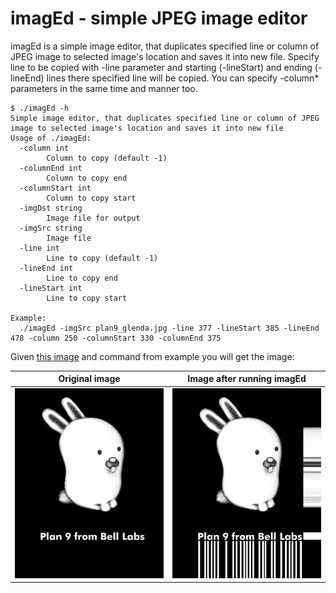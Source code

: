 # imagEd - simple JPEG image editor

imagEd is a simple image editor, that duplicates specified line or column of JPEG image to selected image's location and saves it into new file.
Specify line to be copied with -line parameter and starting (-lineStart) and ending (-lineEnd) lines there specified line will be copied. You can specify -column* parameters in the same time and manner too.

```console
$ ./imagEd -h
Simple image editor, that duplicates specified line or column of JPEG image to selected image's location and saves it into new file
Usage of ./imagEd:
  -column int
    	Column to copy (default -1)
  -columnEnd int
    	Column to copy end
  -columnStart int
    	Column to copy start
  -imgDst string
    	Image file for output
  -imgSrc string
    	Image file
  -line int
    	Line to copy (default -1)
  -lineEnd int
    	Line to copy end
  -lineStart int
    	Line to copy start

Example:
  ./imagEd -imgSrc plan9_glenda.jpg -line 377 -lineStart 385 -lineEnd 478 -column 250 -columnStart 330 -columnEnd 375
```

Given [this image](https://upload.wikimedia.org/wikipedia/commons/thumb/a/a5/Glenda_bunny_mascot_of_plan_9_from_bell_black.jpg/375px-Glenda_bunny_mascot_of_plan_9_from_bell_black.jpg) and command from example you will get the image:

|Original image|Image after running imagEd|
| --- | --- |
| ![plan9](plan9_glenda.jpg "Plan 9 Glenda") | ![plan9](copy_plan9_glenda.jpg "Plan 9 Glenda") |
